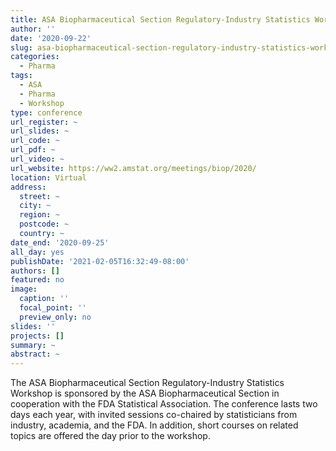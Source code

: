 ```yaml
---
title: ASA Biopharmaceutical Section Regulatory-Industry Statistics Workshop 2020
author: ''
date: '2020-09-22'
slug: asa-biopharmaceutical-section-regulatory-industry-statistics-workshop-2020
categories:
  - Pharma
tags:
  - ASA
  - Pharma
  - Workshop
type: conference
url_register: ~
url_slides: ~
url_code: ~
url_pdf: ~
url_video: ~
url_website: https://ww2.amstat.org/meetings/biop/2020/
location: Virtual
address:
  street: ~
  city: ~
  region: ~
  postcode: ~
  country: ~
date_end: '2020-09-25'
all_day: yes
publishDate: '2021-02-05T16:32:49-08:00'
authors: []
featured: no
image:
  caption: ''
  focal_point: ''
  preview_only: no
slides: ''
projects: []
summary: ~
abstract: ~
---
```

The ASA Biopharmaceutical Section Regulatory-Industry Statistics Workshop is sponsored by the ASA Biopharmaceutical Section in cooperation with the FDA Statistical Association. The conference lasts two days each year, with invited sessions co-chaired by statisticians from industry, academia, and the FDA. In addition, short courses on related topics are offered the day prior to the workshop.  